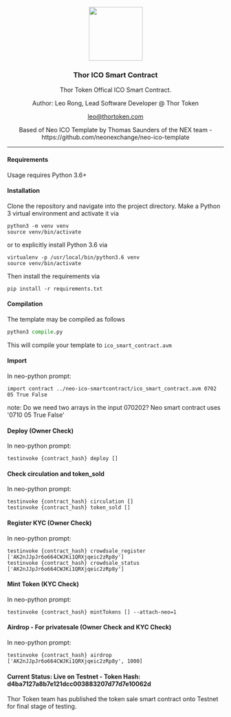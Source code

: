 <p align="center">
  <img
    src="https://assets.brandfolder.com/p429iy-cjzaz4-epdy6e/v/1550884/view.png"
    width="125px;">
</p>
<h3 align="center">Thor ICO Smart Contract</h3>
<p align="center">Thor Token Offical ICO Smart Contract.</p>
<p align="center">Author: Leo Rong, Lead Software Developer @ Thor Token</p>
<p align="center"><a href="mailto:leo@thortoken.com" target="_top">leo@thortoken.com</a></p>
<p align="center">Based of Neo ICO Template by Thomas Saunders of the NEX team - https://github.com/neonexchange/neo-ico-template</p>
<hr/>

#### Requirements

Usage requires Python 3.6+

#### Installation

Clone the repository and navigate into the project directory. 
Make a Python 3 virtual environment and activate it via

```shell
python3 -m venv venv
source venv/bin/activate
```

or to explicitly install Python 3.6 via

```shell
virtualenv -p /usr/local/bin/python3.6 venv
source venv/bin/activate
```

Then install the requirements via

```shell
pip install -r requirements.txt
```

#### Compilation

The template may be compiled as follows

```python
python3 compile.py
```


This will compile your template to `ico_smart_contract.avm`

#### Import

In neo-python prompt:

```neo-python
import contract ../neo-ico-smartcontract/ico_smart_contract.avm 0702 05 True False
```
note: Do we need two arrays in the input 070202? Neo smart contract uses '0710 05 True False'  

#### Deploy (Owner Check)

In neo-python prompt:

```neo-python
testinvoke {contract_hash} deploy []
```

#### Check circulation and token_sold

In neo-python prompt:

```neo-python
testinvoke {contract_hash} circulation []
testinvoke {contract_hash} token_sold []
```

#### Register KYC (Owner Check)

In neo-python prompt:

```neo-python
testinvoke {contract_hash} crowdsale_register ['AK2nJJpJr6o664CWJKi1QRXjqeic2zRp8y']
testinvoke {contract_hash} crowdsale_status ['AK2nJJpJr6o664CWJKi1QRXjqeic2zRp8y']
```

#### Mint Token (KYC Check)

In neo-python prompt:

```neo-python
testinvoke {contract_hash} mintTokens [] --attach-neo=1
```

#### Airdrop - For privatesale (Owner Check and KYC Check)

In neo-python prompt:

```neo-python
testinvoke {contract_hash} airdrop ['AK2nJJpJr6o664CWJKi1QRXjqeic2zRp8y', 1000]
```

#### Current Status: Live on Testnet - Token Hash: d4ba7127a8b7e121dcc003883207d77d7e10062d

Thor Token team has published the token sale smart contract onto Testnet for final stage of testing.

